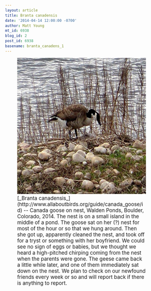 ```yaml
---
layout: article
title: Branta canadensis
date: '2014-04-14 12:00:00 -0700'
author: Matt Young
mt_id: 6938
blog_id: 2
post_id: 6938
basename: branta_canadens_1
---
```

<figure>
<img src="/uploads/2014/IMG_0482GooseNest_600.JPG" alt="IMG_0482GooseNest_600.JPG" width="600" height="450" />
<figcaption markdown="span">
<big>[_Branta canadensis_](http://www.allaboutbirds.org/guide/canada_goose/id) -- Canada goose on nest, Walden Ponds, Boulder, Colorado, 2014. The nest is on a small island in the middle of a pond. The goose sat on her (?) nest for most of the hour or so that we hung around. Then she got up, apparently cleaned the nest, and took off for a tryst or something with her boyfriend. We could see no sign of eggs or babies, but we thought we heard a high-pitched chirping coming from the nest when the parents were gone. The geese came back a little while later, and one of them immediately sat down on the nest. We plan to check on our newfound friends every week or so and will report back if there is anything to report.</big>

</figcaption>
</figure>
